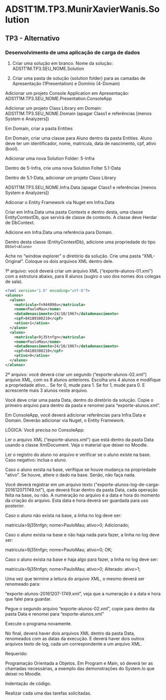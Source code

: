 # ADS1T1M.TP3.MunirXavierWanis.Solution

## TP3 - Alternativo

### Desenvolvimento de uma aplicação de carga de dados

1. Criar uma solução em branco. Nome da solução: ADS1T1M.TP3.SEU_NOME.Solution

2. Criar uma pasta de solução (solution folder) para as camadas de Apresentação (1Presentation) e Domínio (4-Domain)

Adicionar um projeto Console Application em Apresentação:
ADS1T1M.TP3.SEU_NOME.Presentation.ConsoleApp

Adicionar um projeto Class Library em Domain: ADS1T1M.TP3.SEU_NOME.Domain
(apagar Class1 e referências [menos System e Analyzers])

Em Domain, criar a pasta Entities

Em Domain, criar uma classe para Aluno dentro da pasta Entities. Aluno deve ter um identificador, nome, matricula, data de nascimento, cpf, ativo (bool).

Adicionar uma nova Solution Folder: 5-Infra

Dentro de 5-Infra, crie uma nova Solution Folter 5.1-Data

Dentro de 5.1-Data, adicionar um projeto Class Library

ADS1T1M.TP3.SEU_NOME.Infra.Data (apagar Class1 e referências [menos System e Analyzers])

Adiconar o Entity Framework via Nuget em Infra.Data

Criar em Infra.Data uma pasta Contexts e dentro desta, uma classe EntityContextDb, que servirá de classe de contexto. A classe deve Herdar de DbContext.

Adicione em Infra.Data uma referência para Domain.

Dentro desta classe (EntityContextDb), adicione uma propriedade do tipo `DbSet<Aluno>`

Ache no “window explorer” o diretório da solução. Crie uma pasta “XML-Original”. Coloque os dois arquivos XML dentro dele.

1º arquivo: você deverá criar um arquivo XML (“exporte-alunos-01.xml”) com a estrutura abaixo, para 8 alunos (sugiro o uso dos nomes dos colegas de sala).

```xml
<?xml version="1.0" encoding="utf-8"?>
<alunos>
  <aluno>
    <matricula>fn944098u</matricula>
    <nome>PauloMau</nome>
    <datadenascimento>24/10/1967</datadenascimento>
    <cpf>84189380210</cpf>
    <ativo>1</ativo>
  </aluno>
  <aluno>
    <matricula>9j35tnfgn</matricula>
    <nome>PauloMau</nome>
    <datadenascimento>24/10/1967</datadenascimento>
    <cpf>84189380210</cpf>
    <ativo>0</ativo>
  </aluno>
</alunos>
```

2º arquivo: você deverá criar um segundo (“exporte-alunos-02.xml”) arquivo XML, com os 8 alunos anteriores. Escolha uns 4 alunos e modifique a propriedade ativo... Se for 0, mude para 1. Se for 1, mude para 0. E acrescente mais 3 alunos neste arquivo.

Você deve criar uma pasta Data, dentro do diretório da solução. Copie o primeiro arquivo para dentro da pasta e renomei para “exporte-alunos.xml”.

Em ConsoleApp, você deverá adicionar referências para Infra.Data e Domain. Deverão adicionar via Nuget, o Entity Framework.

LÓGICA: Você precisa no ConsoleApp:

Ler o arquivo XML (“exporte-alunos.xml”) que está dentro da pasta Data usando a classe XmlDocument. Veja o material que deixei no Moodle.

Ler o registro do aluno no arquivo e verificar se o aluno existe na base. Caso negativo: inclua o aluno.

Caso o aluno exista na base, verifique se houve mudança na propriedade "ativo". Se houve, altere o dado na base. Senão, não faça nada.

Você deverá registrar em um arquivo texto ("exporte-alunos-log-de-carga-201612071749.txt"), que deverá ficar dentro da pasta Data, cada operação feita na base, ou não. A numeração no arquivo é a data e hora do momento da criação do arquivo. Esta data e hora deverá ser guardada para uso posterior.

Caso o aluno não exista na base, a linha no log deve ser:

matricula>9j35tnfgn; nome>PauloMau; ativo>0; Adicionado;

Caso o aluno exista na base e não haja nada para fazer, a linha no log deve ser:

matricula>9j35tnfgn; nome>PauloMau; ativo>0; OK;

Caso o aluno exista na base e haja algo para fazer, a linha no log deve ser:

matricula>9j35tnfgn; nome>PauloMau; ativo>0; Alterado: ativo>1;

Uma vez que termine a leitura do arquivo XML, o mesmo deverá ser renomeado para:

“exporte-alunos-20161207-1749.xml”, veja que a numeração é a data e hora que falei para guardar.

Pegue o segundo arquivo “exporte-alunos-02.xml”, copie para dentro da pasta Data e renomei para “exporte-alunos.xml”

Execute o programa novamente.

No final, deverá haver dois arquivos XML dentro da pasta Data, renomeados com as datas da execução. E deverá haver dois outros arquivos texto de log, cada um correspondente a um arquivo XML. 

Requerido:

Programação Orientada a Objetos. Em Program e Main, só deverá ter as chamadas necessárias, a exemplo das demonstrações do System.Io que deixei no Moodle.

Indentação de código.

Realizar cada uma das tarefas solicitadas. 
